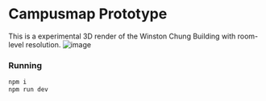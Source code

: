 # Campusmap Prototype

This is a experimental 3D render of the Winston Chung Building with room-level resolution.
![image](https://github.com/NovaSagittarii/campusmap/assets/12877445/ce944e2d-92ed-4e4d-a05a-a3ff603da676)

### Running
```sh
npm i
npm run dev
```

